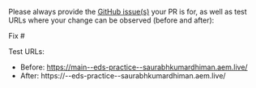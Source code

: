 Please always provide the [GitHub issue(s)](../issues) your PR is for, as well as test URLs where your change can be observed (before and after):

Fix #<gh-issue-id>

Test URLs:
- Before: https://main--eds-practice--saurabhkumardhiman.aem.live/
- After: https://<branch>--eds-practice--saurabhkumardhiman.aem.live/
